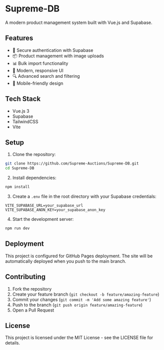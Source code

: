 # Supreme-DB

A modern product management system built with Vue.js and Supabase.

## Features

- 🔐 Secure authentication with Supabase
- 📦 Product management with image uploads
- 📊 Bulk import functionality
- 🎨 Modern, responsive UI
- 🔍 Advanced search and filtering
- 📱 Mobile-friendly design

## Tech Stack

- Vue.js 3
- Supabase
- TailwindCSS
- Vite

## Setup

1. Clone the repository:
```bash
git clone https://github.com/Supreme-Auctions/Supreme-DB.git
cd Supreme-DB
```

2. Install dependencies:
```bash
npm install
```

3. Create a `.env` file in the root directory with your Supabase credentials:
```env
VITE_SUPABASE_URL=your_supabase_url
VITE_SUPABASE_ANON_KEY=your_supabase_anon_key
```

4. Start the development server:
```bash
npm run dev
```

## Deployment

This project is configured for GitHub Pages deployment. The site will be automatically deployed when you push to the main branch.

## Contributing

1. Fork the repository
2. Create your feature branch (`git checkout -b feature/amazing-feature`)
3. Commit your changes (`git commit -m 'Add some amazing feature'`)
4. Push to the branch (`git push origin feature/amazing-feature`)
5. Open a Pull Request

## License

This project is licensed under the MIT License - see the LICENSE file for details.
